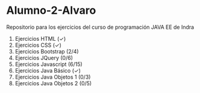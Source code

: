 # Alumno-2-Alvaro

Repositorio para los ejercicios del curso de programación JAVA EE de Indra

1. Ejercicios HTML (✓)
2. Ejercicios CSS (✓)
3. Ejercicios Bootstrap (2/4)
4. Ejercicios JQuery (0/6)
5. Ejercicios Javascript (6/15)
6. Ejercicios Java Básico (✓)
7. Ejercicios Java Objetos 1 (0/3)
8. Ejercicios Java Objetos 2 (0/5)
